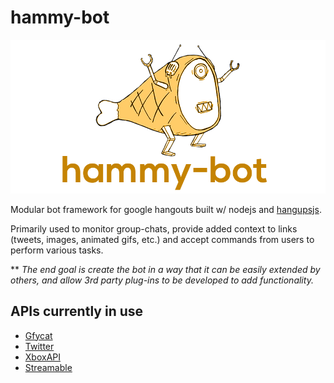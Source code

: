 hammy-bot
=========

![hammy-bot logo](logo.png)

Modular bot framework for google hangouts built w/ nodejs and [hangupsjs](https://github.com/yakyak/hangupsjs).

Primarily used to monitor group-chats, provide added context to links (tweets, images, animated gifs, etc.) and accept commands from users to perform various tasks. 

** *The end goal is create the bot in a way that it can be easily extended by others, and allow 3rd party plug-ins to be developed to add functionality.*

## APIs currently in use
- [Gfycat](https://gfycat.com/api)
- [Twitter](https://dev.twitter.com/rest/public)
- [XboxAPI](https://xboxapi.com/)
- [Streamable](https://streamable.com/documentation)
